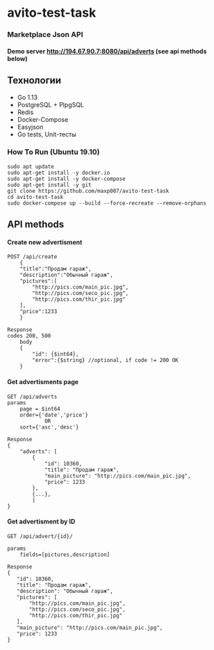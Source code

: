 # avito-test-task
### Marketplace Json API

#### Demo server http://194.67.90.7:8080/api/adverts (see api methods below)

## Технологии
* Go 1.13
* PostgreSQL + PlpgSQL
* Redis
* Docker-Compose
* Easyjson
* Go tests, Unit-тесты

### How To Run (Ubuntu 19.10)
    sudo apt update
    sudo apt-get install -y docker.io
    sudo apt-get install -y docker-compose
    sudo apt-get install -y git
    git clone https://github.com/maxp007/avito-test-task
    cd avito-test-task
    sudo docker-compose up --build --force-recreate --remove-orphans
## API methods
#### Create new advertisment

    POST /api/create
        {
        "title":"Продам гараж",
        "description":"Обычный гараж",
        "pictures":[
            "http://pics.com/main_pic.jpg",
            "http://pics.com/seco_pic.jpg",
            "http://pics.com/thir_pic.jpg"
        ],
        "price":1233
        }
        
    Response
    codes 200, 500 
        body
        {
            "id": {$int64},
            "error":{$string} //optional, if code != 200 OK
        }     
        
#### Get advertisments page
    GET /api/adverts
    params
        page = $int64
        order={'date','price'}
                OR 
        sort={'asc','desc'}

    Response
    {
        "adverts": [
            {
                "id": 10360,
                "title": "Продам гараж",
                "main_picture": "http://pics.com/main_pic.jpg",
                "price": 1233
            },
            {...},
            ]
    }        
    
#### Get advertisment by ID
    
    GET /api/advert/{id}/
    
    params
        fields=[pictures,description]
    
    Response
    {
       "id": 10360,
       "title": "Продам гараж",
       "description": "Обычный гараж",
       "pictures": [
           "http://pics.com/main_pic.jpg",
           "http://pics.com/seco_pic.jpg",
           "http://pics.com/thir_pic.jpg"
       ],
       "main_picture": "http://pics.com/main_pic.jpg",
       "price": 1233
    }

